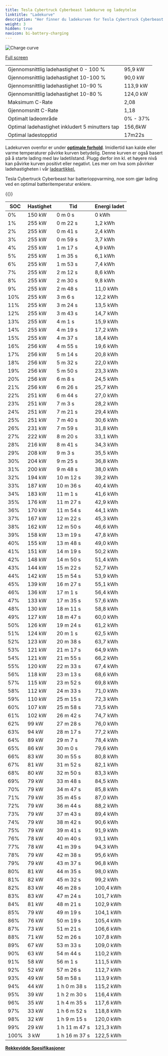 ```yaml
---
title: Tesla Cybertruck Cyberbeast ladekurve og ladeytelse
linktitle: "Ladekurve"
description: "Her finner du ladekurven for Tesla Cybertruck Cyberbeast."
weight: 3
hidden: true
navicon: bi-battery-charging
---
```

<!-- markdownlint-disable MD033 -->
<img src="../chargingcurve.svg" alt="Charge curve" class="img-fluid">

[Full screen](/models/tesla/cybertruck/cybertruck_cyberbeast/chargingcurve.svg)


<table class="table table-striped border">
<tbody>
<tr>
<td>Gjennomsnittlig ladehastighet 0 - 100 %</td><td>95,9 kW</td>
</tr>
<tr>
<td>Gjennomsnittlig ladehastighet 10-100 %</td><td>90,0 kW</td>
</tr>
<tr>
<td>Gjennomsnittlig ladehastighet 10-90 %</td><td>113,9 kW</td>
</tr>
<tr>
<td>Gjennomsnittlig ladehastighet 10-80 %</td><td>124,0 kW</td>
</tr>
<tr>
<td>Maksimum C-Rate</td><td>2,08</td>
</tr>
<tr>
<td>Gjennomsnitt C-Rate</td><td>1,18</td>
</tr>
<tr>
<td>Optimalt ladeområde</td><td>0% - 37%</td>
</tr>
<tr>
<td>Optimal ladehastighet inkludert 5 minutters tap</td><td>156,6kW</td>
</tr>
<tr>
<td>Optimal ladestopptid</td><td>17m22s</td>
</tr>
</tbody>
</table>


Ladekurven ovenfor er under **[optimale forhold](../../../../../technology/battery/charging/#temperatur)**. Imidlertid kan kalde eller varme temperaturer påvirke kurven betydelig. Denne kurven er også basert på å starte lading med lav ladetilstand. Plugg derfor inn kl. et høyere nivå kan påvirke kurven positivt eller negativt. Les mer om hva som påvirker ladehastigheten i vår [ladeartikkel.](../../../../../technology/battery/charging/)


Tesla Cybertruck Cyberbeast har batterioppvarming, noe som gjør lading ved en optimal batteritemperatur enklere.


{{<evkxdisplayaddarticle />}}
<table class="table table-striped border">
<thead>
<tr><th>SOC</th><th>Hastighet</th><th>Tid</th><th>Energi ladet</th></tr>
</thead>
<tbody>
<tr>
<td>0%</td><td>150 kW</td><td> 0 m 0 s </td><td>0 kWh </td>
</tr>
<tr>
<td>1%</td><td>255 kW</td><td> 0 m 22 s </td><td>1,2 kWh </td>
</tr>
<tr>
<td>2%</td><td>255 kW</td><td> 0 m 41 s </td><td>2,4 kWh </td>
</tr>
<tr>
<td>3%</td><td>255 kW</td><td> 0 m 59 s </td><td>3,7 kWh </td>
</tr>
<tr>
<td>4%</td><td>255 kW</td><td> 1 m 17 s </td><td>4,9 kWh </td>
</tr>
<tr>
<td>5%</td><td>255 kW</td><td> 1 m 35 s </td><td>6,1 kWh </td>
</tr>
<tr>
<td>6%</td><td>255 kW</td><td> 1 m 53 s </td><td>7,4 kWh </td>
</tr>
<tr>
<td>7%</td><td>255 kW</td><td> 2 m 12 s </td><td>8,6 kWh </td>
</tr>
<tr>
<td>8%</td><td>255 kW</td><td> 2 m 30 s </td><td>9,8 kWh </td>
</tr>
<tr>
<td>9%</td><td>255 kW</td><td> 2 m 48 s </td><td>11,0 kWh </td>
</tr>
<tr>
<td>10%</td><td>255 kW</td><td> 3 m 6 s </td><td>12,2 kWh </td>
</tr>
<tr>
<td>11%</td><td>255 kW</td><td> 3 m 24 s </td><td>13,5 kWh </td>
</tr>
<tr>
<td>12%</td><td>255 kW</td><td> 3 m 43 s </td><td>14,7 kWh </td>
</tr>
<tr>
<td>13%</td><td>255 kW</td><td> 4 m 1 s </td><td>15,9 kWh </td>
</tr>
<tr>
<td>14%</td><td>255 kW</td><td> 4 m 19 s </td><td>17,2 kWh </td>
</tr>
<tr>
<td>15%</td><td>255 kW</td><td> 4 m 37 s </td><td>18,4 kWh </td>
</tr>
<tr>
<td>16%</td><td>256 kW</td><td> 4 m 55 s </td><td>19,6 kWh </td>
</tr>
<tr>
<td>17%</td><td>256 kW</td><td> 5 m 14 s </td><td>20,8 kWh </td>
</tr>
<tr>
<td>18%</td><td>256 kW</td><td> 5 m 32 s </td><td>22,0 kWh </td>
</tr>
<tr>
<td>19%</td><td>256 kW</td><td> 5 m 50 s </td><td>23,3 kWh </td>
</tr>
<tr>
<td>20%</td><td>256 kW</td><td> 6 m 8 s </td><td>24,5 kWh </td>
</tr>
<tr>
<td>21%</td><td>256 kW</td><td> 6 m 26 s </td><td>25,7 kWh </td>
</tr>
<tr>
<td>22%</td><td>251 kW</td><td> 6 m 44 s </td><td>27,0 kWh </td>
</tr>
<tr>
<td>23%</td><td>251 kW</td><td> 7 m 3 s </td><td>28,2 kWh </td>
</tr>
<tr>
<td>24%</td><td>251 kW</td><td> 7 m 21 s </td><td>29,4 kWh </td>
</tr>
<tr>
<td>25%</td><td>251 kW</td><td> 7 m 40 s </td><td>30,6 kWh </td>
</tr>
<tr>
<td>26%</td><td>231 kW</td><td> 7 m 59 s </td><td>31,8 kWh </td>
</tr>
<tr>
<td>27%</td><td>222 kW</td><td> 8 m 20 s </td><td>33,1 kWh </td>
</tr>
<tr>
<td>28%</td><td>216 kW</td><td> 8 m 41 s </td><td>34,3 kWh </td>
</tr>
<tr>
<td>29%</td><td>208 kW</td><td> 9 m 3 s </td><td>35,5 kWh </td>
</tr>
<tr>
<td>30%</td><td>204 kW</td><td> 9 m 25 s </td><td>36,8 kWh </td>
</tr>
<tr>
<td>31%</td><td>200 kW</td><td> 9 m 48 s </td><td>38,0 kWh </td>
</tr>
<tr>
<td>32%</td><td>194 kW</td><td> 10 m 12 s </td><td>39,2 kWh </td>
</tr>
<tr>
<td>33%</td><td>187 kW</td><td> 10 m 36 s </td><td>40,4 kWh </td>
</tr>
<tr>
<td>34%</td><td>183 kW</td><td> 11 m 1 s </td><td>41,6 kWh </td>
</tr>
<tr>
<td>35%</td><td>176 kW</td><td> 11 m 27 s </td><td>42,9 kWh </td>
</tr>
<tr>
<td>36%</td><td>170 kW</td><td> 11 m 54 s </td><td>44,1 kWh </td>
</tr>
<tr>
<td>37%</td><td>167 kW</td><td> 12 m 22 s </td><td>45,3 kWh </td>
</tr>
<tr>
<td>38%</td><td>162 kW</td><td> 12 m 50 s </td><td>46,6 kWh </td>
</tr>
<tr>
<td>39%</td><td>158 kW</td><td> 13 m 19 s </td><td>47,8 kWh </td>
</tr>
<tr>
<td>40%</td><td>155 kW</td><td> 13 m 48 s </td><td>49,0 kWh </td>
</tr>
<tr>
<td>41%</td><td>151 kW</td><td> 14 m 19 s </td><td>50,2 kWh </td>
</tr>
<tr>
<td>42%</td><td>148 kW</td><td> 14 m 50 s </td><td>51,4 kWh </td>
</tr>
<tr>
<td>43%</td><td>144 kW</td><td> 15 m 22 s </td><td>52,7 kWh </td>
</tr>
<tr>
<td>44%</td><td>142 kW</td><td> 15 m 54 s </td><td>53,9 kWh </td>
</tr>
<tr>
<td>45%</td><td>139 kW</td><td> 16 m 27 s </td><td>55,1 kWh </td>
</tr>
<tr>
<td>46%</td><td>136 kW</td><td> 17 m 1 s </td><td>56,4 kWh </td>
</tr>
<tr>
<td>47%</td><td>133 kW</td><td> 17 m 35 s </td><td>57,6 kWh </td>
</tr>
<tr>
<td>48%</td><td>130 kW</td><td> 18 m 11 s </td><td>58,8 kWh </td>
</tr>
<tr>
<td>49%</td><td>127 kW</td><td> 18 m 47 s </td><td>60,0 kWh </td>
</tr>
<tr>
<td>50%</td><td>126 kW</td><td> 19 m 24 s </td><td>61,2 kWh </td>
</tr>
<tr>
<td>51%</td><td>124 kW</td><td> 20 m 1 s </td><td>62,5 kWh </td>
</tr>
<tr>
<td>52%</td><td>123 kW</td><td> 20 m 38 s </td><td>63,7 kWh </td>
</tr>
<tr>
<td>53%</td><td>121 kW</td><td> 21 m 17 s </td><td>64,9 kWh </td>
</tr>
<tr>
<td>54%</td><td>121 kW</td><td> 21 m 55 s </td><td>66,2 kWh </td>
</tr>
<tr>
<td>55%</td><td>120 kW</td><td> 22 m 33 s </td><td>67,4 kWh </td>
</tr>
<tr>
<td>56%</td><td>118 kW</td><td> 23 m 13 s </td><td>68,6 kWh </td>
</tr>
<tr>
<td>57%</td><td>115 kW</td><td> 23 m 52 s </td><td>69,8 kWh </td>
</tr>
<tr>
<td>58%</td><td>112 kW</td><td> 24 m 33 s </td><td>71,0 kWh </td>
</tr>
<tr>
<td>59%</td><td>110 kW</td><td> 25 m 15 s </td><td>72,3 kWh </td>
</tr>
<tr>
<td>60%</td><td>107 kW</td><td> 25 m 58 s </td><td>73,5 kWh </td>
</tr>
<tr>
<td>61%</td><td>102 kW</td><td> 26 m 42 s </td><td>74,7 kWh </td>
</tr>
<tr>
<td>62%</td><td>99 kW</td><td> 27 m 28 s </td><td>76,0 kWh </td>
</tr>
<tr>
<td>63%</td><td>94 kW</td><td> 28 m 17 s </td><td>77,2 kWh </td>
</tr>
<tr>
<td>64%</td><td>89 kW</td><td> 29 m 7 s </td><td>78,4 kWh </td>
</tr>
<tr>
<td>65%</td><td>86 kW</td><td> 30 m 0 s </td><td>79,6 kWh </td>
</tr>
<tr>
<td>66%</td><td>83 kW</td><td> 30 m 55 s </td><td>80,8 kWh </td>
</tr>
<tr>
<td>67%</td><td>81 kW</td><td> 31 m 52 s </td><td>82,1 kWh </td>
</tr>
<tr>
<td>68%</td><td>80 kW</td><td> 32 m 50 s </td><td>83,3 kWh </td>
</tr>
<tr>
<td>69%</td><td>79 kW</td><td> 33 m 48 s </td><td>84,5 kWh </td>
</tr>
<tr>
<td>70%</td><td>79 kW</td><td> 34 m 47 s </td><td>85,8 kWh </td>
</tr>
<tr>
<td>71%</td><td>79 kW</td><td> 35 m 45 s </td><td>87,0 kWh </td>
</tr>
<tr>
<td>72%</td><td>79 kW</td><td> 36 m 44 s </td><td>88,2 kWh </td>
</tr>
<tr>
<td>73%</td><td>79 kW</td><td> 37 m 43 s </td><td>89,4 kWh </td>
</tr>
<tr>
<td>74%</td><td>79 kW</td><td> 38 m 42 s </td><td>90,6 kWh </td>
</tr>
<tr>
<td>75%</td><td>79 kW</td><td> 39 m 41 s </td><td>91,9 kWh </td>
</tr>
<tr>
<td>76%</td><td>78 kW</td><td> 40 m 40 s </td><td>93,1 kWh </td>
</tr>
<tr>
<td>77%</td><td>78 kW</td><td> 41 m 39 s </td><td>94,3 kWh </td>
</tr>
<tr>
<td>78%</td><td>79 kW</td><td> 42 m 38 s </td><td>95,6 kWh </td>
</tr>
<tr>
<td>79%</td><td>79 kW</td><td> 43 m 37 s </td><td>96,8 kWh </td>
</tr>
<tr>
<td>80%</td><td>81 kW</td><td> 44 m 35 s </td><td>98,0 kWh </td>
</tr>
<tr>
<td>81%</td><td>82 kW</td><td> 45 m 32 s </td><td>99,2 kWh </td>
</tr>
<tr>
<td>82%</td><td>83 kW</td><td> 46 m 28 s </td><td>100,4 kWh </td>
</tr>
<tr>
<td>83%</td><td>83 kW</td><td> 47 m 24 s </td><td>101,7 kWh </td>
</tr>
<tr>
<td>84%</td><td>81 kW</td><td> 48 m 21 s </td><td>102,9 kWh </td>
</tr>
<tr>
<td>85%</td><td>79 kW</td><td> 49 m 19 s </td><td>104,1 kWh </td>
</tr>
<tr>
<td>86%</td><td>76 kW</td><td> 50 m 19 s </td><td>105,4 kWh </td>
</tr>
<tr>
<td>87%</td><td>73 kW</td><td> 51 m 21 s </td><td>106,6 kWh </td>
</tr>
<tr>
<td>88%</td><td>71 kW</td><td> 52 m 26 s </td><td>107,8 kWh </td>
</tr>
<tr>
<td>89%</td><td>67 kW</td><td> 53 m 33 s </td><td>109,0 kWh </td>
</tr>
<tr>
<td>90%</td><td>63 kW</td><td> 54 m 44 s </td><td>110,2 kWh </td>
</tr>
<tr>
<td>91%</td><td>58 kW</td><td> 56 m 1 s </td><td>111,5 kWh </td>
</tr>
<tr>
<td>92%</td><td>52 kW</td><td> 57 m 26 s </td><td>112,7 kWh </td>
</tr>
<tr>
<td>93%</td><td>49 kW</td><td> 58 m 58 s </td><td>113,9 kWh </td>
</tr>
<tr>
<td>94%</td><td>44 kW</td><td>1 h 0 m 38 s </td><td>115,2 kWh </td>
</tr>
<tr>
<td>95%</td><td>39 kW</td><td>1 h 2 m 30 s </td><td>116,4 kWh </td>
</tr>
<tr>
<td>96%</td><td>35 kW</td><td>1 h 4 m 35 s </td><td>117,6 kWh </td>
</tr>
<tr>
<td>97%</td><td>33 kW</td><td>1 h 6 m 52 s </td><td>118,8 kWh </td>
</tr>
<tr>
<td>98%</td><td>32 kW</td><td>1 h 9 m 15 s </td><td>120,0 kWh </td>
</tr>
<tr>
<td>99%</td><td>29 kW</td><td>1 h 11 m 47 s </td><td>121,3 kWh </td>
</tr>
<tr>
<td>100%</td><td>3 kW</td><td>1 h 16 m 37 s </td><td>122,5 kWh </td>
</tr>
</tbody>
</table>

<div class="mt-3 mb-3">
<a href="../rangeandconsumption/" class="text-decoration-none text-black">
<strong><i class="bi-arrow-left"></i> Rekkevidde </strong>
</a>
<a href="../specifications/" class="text-decoration-none text-black float-end">
<strong>Spesifikasjoner <i class="bi-arrow-right"></i></strong>
</a>
</div>
